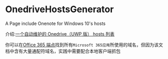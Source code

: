 # OnedriveHostsGenerator
A Page include Onenote for Windows 10's hosts

介绍:[一个自动维护的 Onedrive（UWP 版） hosts 列表](https://learningman.top/archives/245)

你可以在[Office 365 端点](https://docs.microsoft.com/zh-cn/office365/enterprise/office-365-endpoints)找到所有`Microsoft 365应用`所使用的域名，但因为该文档中含有大量通配符域名，实践中需要配合本地客户端抓包
